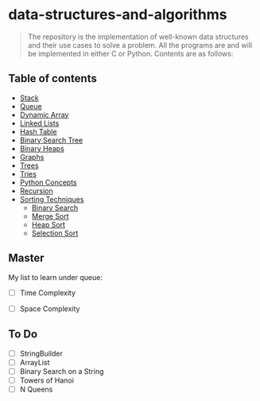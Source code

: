 # data-structures-and-algorithms

> The repository is the implementation of well-known data structures and their use cases to solve a problem. 
> All the programs are and will be implemented in either C or Python. Contents are as follows:

## Table of contents

- [Stack](https://github.com/PradeepKumar1994/data-structures-and-algorithms/blob/main/stack/stack.c)
- [Queue](https://github.com/PradeepKumar1994/data-structures-and-algorithms/blob/main/queue/queue.c)
- [Dynamic Array](https://github.com/PradeepKumar1994/data-structures-and-algorithms/tree/main/dynamic-array)
- [Linked Lists](https://github.com/PradeepKumar1994/data-structures-and-algorithms/blob/main/linked-list/linked-list.c)
- [Hash Table](https://github.com/PradeepKumar1994/data-structures-and-algorithms/tree/main/hashtable)
- [Binary Search Tree](https://github.com/PradeepKumar1994/data-structures-and-algorithms/tree/main/binary-search-tree)
- [Binary Heaps](https://github.com/PradeepKumar1994/data-structures-and-algorithms/tree/main/binary-tree)
- [Graphs](https://github.com/PradeepKumar1994/data-structures-and-algorithms/tree/main/graph)
- [Trees](https://github.com/PradeepKumar1994/data-structures-and-algorithms/tree/main/trees)
- [Tries](https://github.com/PradeepKumar1994/data-structures-and-algorithms/tree/main/tries)
- [Python Concepts](https://github.com/PradeepKumar1994/data-structures-and-algorithms/blob/main/python-interview-questions/important-links.md)
- [Recursion](https://github.com/PradeepKumar1994/data-structures-and-algorithms/tree/main/recursion)
- [Sorting Techniques](https://github.com/PradeepKumar1994/data-structures-and-algorithms/tree/main/sorting)
  - [Binary Search]()
  - [Merge Sort]()
  - [Heap Sort]()
  - [Selection Sort]()


## Master 
My list to learn under queue:

- [ ] Time Complexity
- [ ] Space Complexity


## To Do

- [ ] StringBuilder
- [ ] ArrayList
- [ ] Binary Search on a String
- [ ] Towers of Hanoi
- [ ] N Queens
